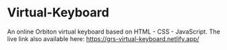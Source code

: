 # Virtual-Keyboard
An online Orbiton virtual keyboard based on HTML - CSS - JavaScript. The live link also available here: https://grs-virtual-keyboard.netlify.app/
